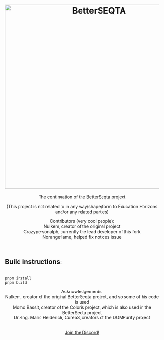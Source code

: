 
<h1 align="center">
  <br>
  <a href="https://betterseqta.crazypersonalph.com"><img src="https://user-images.githubusercontent.com/95666457/149907844-f4466dfc-f40d-409a-a888-a094c57040f0.png" alt="BetterSEQTA" width="600"></a>

</h1>

<p align="center">
The continuation of the BetterSeqta project
</p>

<p align="center">
(This project is not related to in any way/shape/form to Education Horizons and/or any related parties)
</p>

<p align="center">
Contributors (very cool people):
<br>
Nulkem, creator of the original project
<br>
Crazypersonalph, currently the lead developer of this fork
<br>
Norangeflame, helped fix notices issue
</p>
<br>
<h2>
Build instructions:
</h2>
<br>
<code>pnpm install</code>
<br>
<code>pnpm build</code>
<br>
<p align="center">
Acknowledgements:
<br>
Nulkem, creator of the original BetterSeqta project, and so some of his code is used
<br>
Momo Bassit, creator of the Coloris project, which is also used in the BetterSeqta project
<br>
Dr.-Ing. Mario Heiderich, Cure53, creators of the DOMPurify project
</p>
<br>
<div align="center">
<a href="https://discord.gg/jPFpsrtPyX">Join the Discord!</a>
</div>
